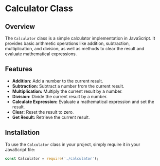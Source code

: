 # Calculator Class

## Overview

The `Calculator` class is a simple calculator implementation in JavaScript. It provides basic arithmetic operations like addition, subtraction, multiplication, and division, as well as methods to clear the result and evaluate mathematical expressions.

## Features

- **Addition:** Add a number to the current result.
- **Subtraction:** Subtract a number from the current result.
- **Multiplication:** Multiply the current result by a number.
- **Division:** Divide the current result by a number.
- **Calculate Expression:** Evaluate a mathematical expression and set the result.
- **Clear:** Reset the result to zero.
- **Get Result:** Retrieve the current result.

## Installation

To use the `Calculator` class in your project, simply require it in your JavaScript file:

```javascript
const Calculator = require('./calculator');
